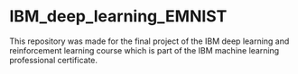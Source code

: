 # IBM_deep_learning_EMNIST
This repository was made for the final project of the IBM deep learning and reinforcement learning course which is part of the IBM machine learning professional certificate.
